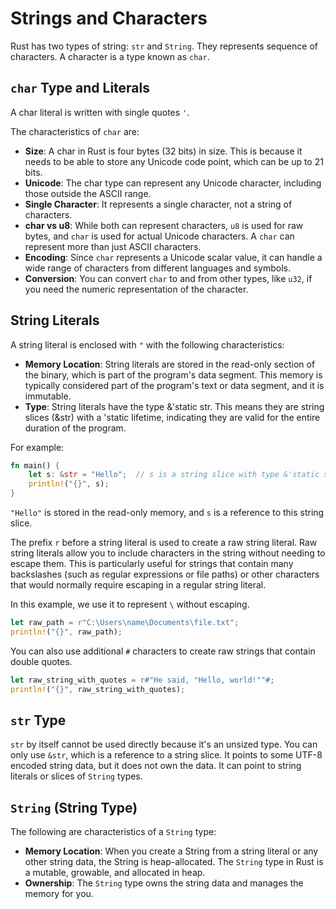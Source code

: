 # Strings and Characters

Rust has two types of string: `str` and `String`. They represents sequence of characters. A character is a type known as `char`.

## `char` Type and Literals

A char literal is written with single quotes `'`.

The characteristics of `char` are:

* **Size**: A char in Rust is four bytes (32 bits) in size. This is because it needs to be able to store any Unicode code point, which can be up to 21 bits.
* **Unicode**: The char type can represent any Unicode character, including those outside the ASCII range.
* **Single Character**: It represents a single character, not a string of characters.
* **char vs u8**: While both can represent characters, `u8` is used for raw bytes, and `char` is used for actual Unicode characters. A `char` can represent more than just ASCII characters.
* **Encoding**: Since `char` represents a Unicode scalar value, it can handle a wide range of characters from different languages and symbols.
* **Conversion**: You can convert `char` to and from other types, like `u32`, if you need the numeric representation of the character.

## String Literals

A string literal is enclosed with `"` with the following characteristics:

* **Memory Location**: String literals are stored in the read-only section of the binary, which is part of the program's data segment. This memory is typically considered part of the program's text or data segment, and it is immutable.
* **Type**: String literals have the type &'static str. This means they are string slices (&str) with a 'static lifetime, indicating they are valid for the entire duration of the program.

For example:

```rust
fn main() {
    let s: &str = "Hello";  // s is a string slice with type &'static str
    println!("{}", s);
}
```

`"Hello"` is stored in the read-only memory, and `s` is a reference to this string slice.

The prefix `r` before a string literal is used to create a raw string literal. Raw string literals allow you to include characters in the string without needing to escape them. This is particularly useful for strings that contain many backslashes (such as regular expressions or file paths) or other characters that would normally require escaping in a regular string literal.

In this example, we use it to represent `\` without escaping.

```rust
let raw_path = r"C:\Users\name\Documents\file.txt";
println!("{}", raw_path);
```

You can also use additional `#` characters to create raw strings that contain double quotes.

```rust
let raw_string_with_quotes = r#"He said, "Hello, world!""#;
println!("{}", raw_string_with_quotes);
```

## `str` Type

`str` by itself cannot be used directly because it's an unsized type. You can only use  `&str`, which is a reference to a string slice. It points to some UTF-8 encoded string data, but it does not own the data. It can point to string literals or slices of `String` types.

## `String` (String Type)

The following are characteristics of a `String` type:

* **Memory Location**: When you create a String from a string literal or any other string data, the String is heap-allocated. The `String` type in Rust is a mutable, growable, and allocated in heap.
* **Ownership**: The `String` type owns the string data and manages the memory for you.
